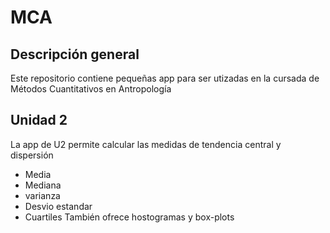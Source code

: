 # MCA

## Descripción general

Este repositorio contiene pequeñas app para ser utizadas en la cursada de Métodos Cuantitativos en Antropología


## Unidad 2

La app de U2 permite calcular las medidas de tendencia central y dispersión
- Media
- Mediana
- varianza
- Desvio estandar
- Cuartiles
También ofrece hostogramas y box-plots
